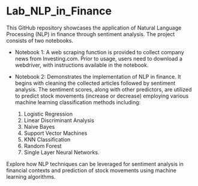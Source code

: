 # Lab_NLP_in_Finance

This GitHub repository showcases the application of Natural Language Processing (NLP) in finance through sentiment analysis. The project consists of two notebooks. 

* Notebook 1: A web scraping function is provided to collect company news from Investing.com. Prior to usage, users need to download a webdriver, with instructions available in the notebook.

* Notebook 2: Demonstrates the implementation of NLP in finance. It begins with cleaning the collected articles followed by sentiment analysis. The sentiment scores, along with other predictors, are utilized to predict stock movements (increase or decrease) employing various machine learning classification methods including:
  1. Logistic Regression
  2. Linear Discriminant Analysis
  3. Naive Bayes
  4. Support Vector Machines
  5. KNN Classification
  6. Random Forest
  7. Single Layer Neural Networks.

Explore how NLP techniques can be leveraged for sentiment analysis in financial contexts and prediction of stock movements using machine learning algorithms.

